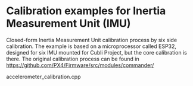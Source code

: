 # Calibration examples for Inertia Measurement Unit  (IMU)
Closed-form Inertia Measurement Unit calibration process by six side calibration.
The example is based on a microprocessor called ESP32, designed for six IMU mounted for Cubli Project, but the core calibration is there.
The original calibration process can be found in https://github.com/PX4/Firmware/src/modules/commander/

accelerometer_calibration.cpp

